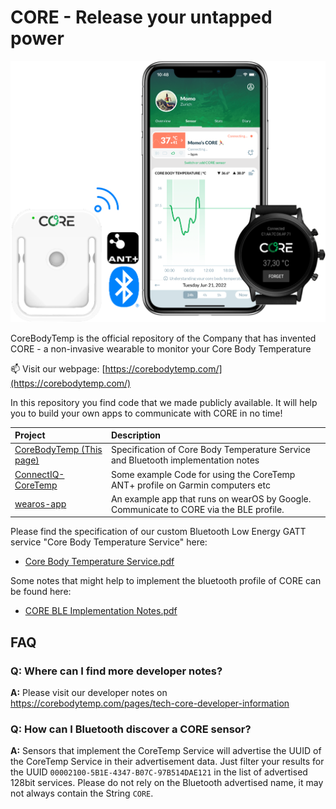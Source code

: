 # CORE - Release your untapped power

![CORE connectivity](CORE_connectivity.png)

CoreBodyTemp is the official repository of the Company that has invented CORE - a non-invasive wearable to monitor your Core Body Temperature

📫 Visit our webpage: [https://corebodytemp.com/](https://corebodytemp.com/)

In this repository you find code that we made publicly available. It will help you to build your own apps to communicate with CORE in no time!

| Project                                                                  | Description                                                                            |
| :----------------------------------------------------------------------- | :------------------------------------------------------------------------------------- |
| [CoreBodyTemp (This page)](https://github.com/CoreBodyTemp/)             | Specification of Core Body Temperature Service and Bluetooth implementation notes      |
| [ConnectIQ-CoreTemp](https://github.com/CoreBodyTemp/ConnectIQ-CoreTemp) | Some example Code for using the CoreTemp ANT+ profile on Garmin computers etc          |
| [wearos-app](https://github.com/CoreBodyTemp/wearos-app)                 | An example app that runs on wearOS by Google. Communicate to CORE via the BLE profile. |

Please find the specification of our custom Bluetooth Low Energy GATT service "Core Body Temperature Service" here:

- [Core Body Temperature Service.pdf](https://github.com/CoreBodyTemp/CoreBodyTemp/blob/main/CoreTemp%20BLE%20Service%20Specification.pdf)

Some notes that might help to implement the bluetooth profile of CORE can be found here:

- [CORE BLE Implementation Notes.pdf](https://github.com/CoreBodyTemp/CoreBodyTemp/blob/main/CORE%20Connectivity%20Implementation%20Notes.pdf)

## FAQ

### **Q:** Where can I find more developer notes?

**A:** Please visit our developer notes on https://corebodytemp.com/pages/tech-core-developer-information

### **Q:** How can I Bluetooth discover a CORE sensor?

**A:** Sensors that implement the CoreTemp Service will advertise the UUID of the CoreTemp Service in their advertisement data. Just filter your results for the UUID `00002100-5B1E-4347-B07C-97B514DAE121` in the list of advertised 128bit services. Please do not rely on the Bluetooth advertised name, it may not always contain the String `CORE`.

<!---
CoreBodyTemp/CoreBodyTemp is a ✨ special ✨ repository because its `README.md` (this file) appears on your GitHub profile.
You can click the Preview link to take a look at your changes.
--->
